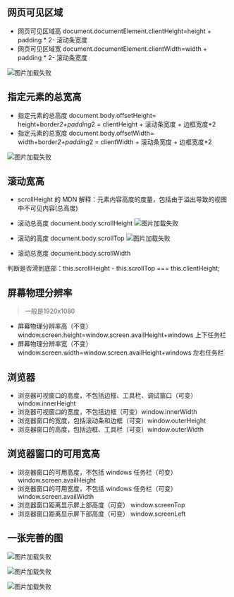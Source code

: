 ## 网页可见区域

- 网页可见区域高 
document.documentElement.clientHeight=height + padding \* 2- 滚动条宽度
- 网页可见区域宽 
document.documentElement.clientWidth=width + padding \* 2- 滚动条宽度

![图片加载失败](./img/clientHeight.png)

## 指定元素的总宽高

- 指定元素的总高度 
document.body.offsetHeight= height+border*2+padding*2 = clientHeight + 滚动条宽度 + 边框宽度\*2
- 指定元素的总宽度 
document.body.offsetWidth= width+border*2+padding*2 = clientWidth + 滚动条宽度 + 边框宽度\*2

![图片加载失败](./img/offsetHeight.png)

## 滚动宽高

- scrollHeight 的 MDN 解释：元素内容高度的度量，包括由于溢出导致的视图中不可见内容(总高度)
- 滚动总高度 document.body.scrollHeight
![图片加载失败](./img/scrollHeight.png)

- 滚动的高度 document.body.scrollTop
![图片加载失败](./img/scrollTop-new.png)

- 滚动总宽度 document.body.scrollWidth

判断是否滑到底部：this.scrollHeight - this.scrollTop === this.clientHeight;




## 屏幕物理分辨率
>一般是1920x1080

- 屏幕物理分辨率高（不变）window.screen.height=window.screen.availHeight+windows 上下任务栏
- 屏幕物理分辨率宽（不变）window.screen.width=window.screen.availHeight+windows 左右任务栏

## 浏览器

- 浏览器可视窗口的高度，不包括边框、工具栏、调试窗口（可变）window.innerHeight
- 浏览器可视窗口的宽度，不包括边框（可变）window.innerWidth
- 浏览器窗口的宽度，包括滚动条和边框（可变）window.outerHeight
- 浏览器窗口的高度，包括边框、工具栏（可变）window.outerWidth

## 浏览器窗口的可用宽高

- 浏览器窗口的可用高度，不包括 windows 任务栏（可变）window.screen.availHeight
- 浏览器窗口的可用宽度，不包括 windows 任务栏（可变）window.screen.availWidth
- 浏览器窗口距离显示屏上部高度（可变） window.screenTop
- 浏览器窗口距离显示屏下部高度（可变） window.screenLeft



## 一张完善的图

![图片加载失败](./img/网页各种宽高2.gif)

![图片加载失败](./img/完善的宽高定位图.jpg)

![图片加载失败](./img/mouseEventXY.png)